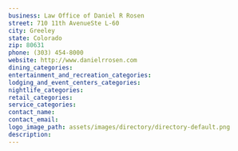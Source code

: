 ```yaml
---
business: Law Office of Daniel R Rosen
street: 710 11th AvenueSte L-60
city: Greeley
state: Colorado
zip: 80631
phone: (303) 454-8000
website: http://www.danielrrosen.com
dining_categories: 
entertainment_and_recreation_categories: 
lodging_and_event_centers_categories: 
nightlife_categories: 
retail_categories: 
service_categories: 
contact_name: 
contact_email: 
logo_image_path: assets/images/directory/directory-default.png
description: 
---
```

